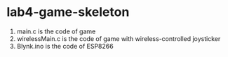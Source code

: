 # lab4-game-skeleton
1. main.c is the code of game
2. wirelessMain.c is the code of game with wireless-controlled joysticker
3. Blynk.ino is the code of ESP8266
